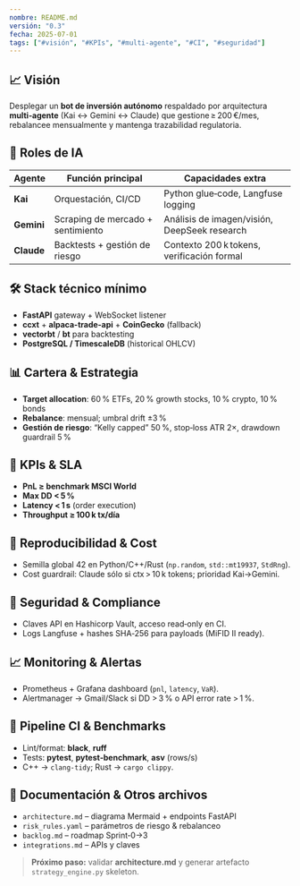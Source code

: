 ```yaml
---
nombre: README.md
versión: "0.3"
fecha: 2025-07-01
tags: ["#visión", "#KPIs", "#multi-agente", "#CI", "#seguridad"]
---
```


## 📈 Visión
Desplegar un **bot de inversión autónomo** respaldado por arquitectura **multi‑agente** (Kai ↔ Gemini ↔ Claude) que gestione ≥ 200 €/mes, rebalancee mensualmente y mantenga trazabilidad regulatoria.

## 🔗 Roles de IA
| Agente  | Función principal | Capacidades extra |
|---------|------------------|-------------------|
| **Kai**     | Orquestación, CI/CD            | Python glue‑code, Langfuse logging |
| **Gemini**  | Scraping de mercado + sentimiento | Análisis de imagen/visión, DeepSeek research |
| **Claude**  | Backtests + gestión de riesgo   | Contexto 200 k tokens, verificación formal |

## 🛠️ Stack técnico mínimo
- **FastAPI** gateway + WebSocket listener
- **ccxt** + **alpaca-trade-api** + **CoinGecko** (fallback)
- **vectorbt** / **bt** para backtesting
- **PostgreSQL / TimescaleDB** (historical OHLCV)

## 📊 Cartera & Estrategia
- **Target allocation**: 60 % ETFs, 20 % growth stocks, 10 % crypto, 10 % bonds
- **Rebalance**: mensual; umbral drift ±3 %
- **Gestión de riesgo**: “Kelly capped” 50 %, stop‑loss ATR 2×, drawdown guardrail 5 %

## 🎯 KPIs & SLA
- **PnL ≥ benchmark MSCI World**
- **Max DD < 5 %**
- **Latency < 1 s** (order execution)
- **Throughput ≥ 100 k tx/día**

## 🧩 Reproducibilidad & Cost
- Semilla global 42 en Python/C++/Rust (`np.random`, `std::mt19937`, `StdRng`).
- Cost guardrail: Claude sólo si ctx > 10 k tokens; prioridad Kai→Gemini.

## 🔐 Seguridad & Compliance
- Claves API en Hashicorp Vault, acceso read‑only en CI.
- Logs Langfuse + hashes SHA‑256 para payloads (MiFID II ready).

## 📈 Monitoring & Alertas
- Prometheus + Grafana dashboard (`pnl`, `latency`, `VaR`).
- Alertmanager → Gmail/Slack si DD > 3 % o API error rate > 1 %.

## 🚀 Pipeline CI & Benchmarks
- Lint/format: **black**, **ruff**
- Tests: **pytest**, **pytest‑benchmark**, **asv** (rows/s)
- C++ → `clang‑tidy`; Rust → `cargo clippy`.

## 📂 Documentación & Otros archivos
- `architecture.md` – diagrama Mermaid + endpoints FastAPI
- `risk_rules.yaml` – parámetros de riesgo & rebalanceo
- `backlog.md` – roadmap Sprint‑0→3
- `integrations.md` – APIs y claves

> **Próximo paso:** validar **architecture.md** y generar artefacto `strategy_engine.py` skeleton.
